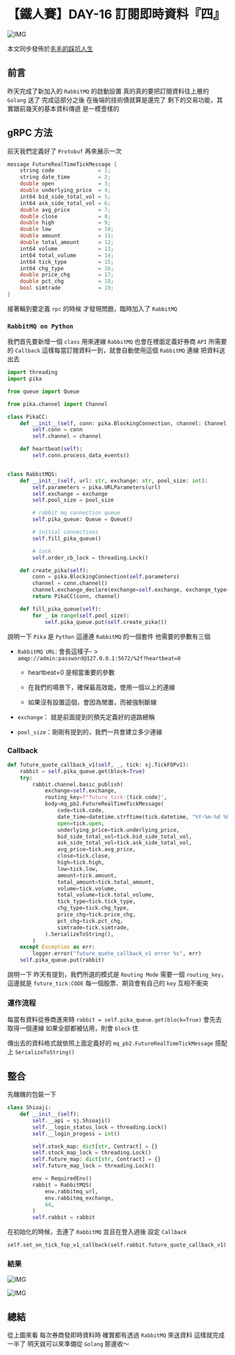 # 【鐵人賽】DAY-16 訂閱即時資料『四』

![IMG](https://tocandraw.com/wp-content/uploads/2023/09/【鐵人賽】DAY-15-訂閱即時資料『三』-04.png)

本文同步發佈於[毛毛的踩坑人生](https://tocandraw.com/2023-ironman/1060/)

## 前言

昨天完成了新加入的 `RabbitMQ` 的啟動設置
真的真的要把訂閱資料往上層的 `Golang` 送了
完成這部分之後
在後端的技術債就算是還完了
剩下的交易功能，其實跟前幾天的基本資料傳遞
是一模壹樣的

## gRPC 方法

前天我們定義好了 `Protobuf`
再來展示一次

```c
message FutureRealTimeTickMessage {
    string code              = 1;
    string date_time         = 2;
    double open              = 3;
    double underlying_price  = 4;
    int64 bid_side_total_vol = 5;
    int64 ask_side_total_vol = 6;
    double avg_price         = 7;
    double close             = 8;
    double high              = 9;
    double low               = 10;
    double amount            = 11;
    double total_amount      = 12;
    int64 volume             = 13;
    int64 total_volume       = 14;
    int64 tick_type          = 15;
    int64 chg_type           = 16;
    double price_chg         = 17;
    double pct_chg           = 18;
    bool simtrade            = 19;
}
```

接著輪到要定義 `rpc` 的時候
才發現問題，臨時加入了 `RabbitMQ`

### `RabbitMQ on Python`

我們首先要新增一個 `class`
用來連線 `RabbitMQ`
也會在裡面定義好券商 `API` 所需要的 `Callback`
這樣每當訂閱資料一到，就會自動使用這個 `RabbitMQ` 連線
把資料送出去

```python
import threading
import pika

from queue import Queue

from pika.channel import Channel

class PikaCC:
    def __init__(self, conn: pika.BlockingConnection, channel: Channel):
        self.conn = conn
        self.channel = channel

    def heartbeat(self):
        self.conn.process_data_events()


class RabbitMQS:
    def __init__(self, url: str, exchange: str, pool_size: int):
        self.parameters = pika.URLParameters(url)
        self.exchange = exchange
        self.pool_size = pool_size

        # rabbit mq connection queue
        self.pika_queue: Queue = Queue()

        # initial connections
        self.fill_pika_queue()

        # lock
        self.order_cb_lock = threading.Lock()

    def create_pika(self):
        conn = pika.BlockingConnection(self.parameters)
        channel = conn.channel()
        channel.exchange_declare(exchange=self.exchange, exchange_type="direct", durable=True)
        return PikaCC(conn, channel)

    def fill_pika_queue(self):
        for _ in range(self.pool_size):
            self.pika_queue.put(self.create_pika())
```

說明一下
`Pika` 是 `Python` 這邊連 `RabbitMQ` 的一個套件
他需要的參數有三個

- `RabbitMQ URL`: 會長這樣子- > `amqp://admin:password@127.0.0.1:5672/%2f?heartbeat=0`
  - heartbeat=0 是相當重要的參數

  - 在我們的場景下，確保最高效能，使用一個以上的連線

  - 如果沒有設置這個，會因為閒置，而被強制斷線

- `exchange`： 就是前面提到的預先定義好的道路總稱

- `pool_size`：剛剛有提到的，我們一共會建立多少連線

### Callback

```python
def future_quote_callback_v1(self, _, tick: sj.TickFOPv1):
    rabbit = self.pika_queue.get(block=True)
    try:
        rabbit.channel.basic_publish(
            exchange=self.exchange,
            routing_key=f"future_tick:{tick.code}",
            body=mq_pb2.FutureRealTimeTickMessage(
                code=tick.code,
                date_time=datetime.strftime(tick.datetime, "%Y-%m-%d %H:%M:%S.%f"),
                open=tick.open,
                underlying_price=tick.underlying_price,
                bid_side_total_vol=tick.bid_side_total_vol,
                ask_side_total_vol=tick.ask_side_total_vol,
                avg_price=tick.avg_price,
                close=tick.close,
                high=tick.high,
                low=tick.low,
                amount=tick.amount,
                total_amount=tick.total_amount,
                volume=tick.volume,
                total_volume=tick.total_volume,
                tick_type=tick.tick_type,
                chg_type=tick.chg_type,
                price_chg=tick.price_chg,
                pct_chg=tick.pct_chg,
                simtrade=tick.simtrade,
            ).SerializeToString(),
        )
    except Exception as err:
        logger.error("future_quote_callback_v1 error %s", err)
    self.pika_queue.put(rabbit)
```

說明一下
昨天有提到，我們所選的模式是 `Routing Mode`
需要一個 `routing_key`，這邊就是 `future_tick:CODE`
每一個股票、期貨會有自己的 `key`
互相不衝突

### 運作流程

每當有資料從券商進來時
`rabbit = self.pika_queue.get(block=True)`
會先去取得一個連線
如果全部都被佔用，則會 `block` 住

傳出去的資料格式就依照上面定義好的 `mq_pb2.FutureRealTimeTickMessage`
搭配上 `SerializeToString()`

## 整合

先醜醜的包裝一下

```python
class Shioaji:
    def __init__(self):
        self.__api = sj.Shioaji()
        self.__login_status_lock = threading.Lock()
        self.__login_progess = int()

        self.stock_map: dict[str, Contract] = {}
        self.stock_map_lock = threading.Lock()
        self.future_map: dict[str, Contract] = {}
        self.future_map_lock = threading.Lock()

        env = RequiredEnv()
        rabbit = RabbitMQS(
            env.rabbitmq_url,
            env.rabbitmq_exchange,
            64,
        )
        self.rabbit = rabbit
```

在初始化的時候，去連了 `RabbitMQ`
並且在登入過後
設定 `Callback`

`self.set_on_tick_fop_v1_callback(self.rabbit.future_quote_callback_v1)`

### 結果

![IMG](https://tocandraw.com/wp-content/uploads/2023/09/【鐵人賽】DAY-15-訂閱即時資料『三』-05.png)

![IMG](https://tocandraw.com/wp-content/uploads/2023/09/【鐵人賽】DAY-15-訂閱即時資料『三』-06.png)

## 總結

從上圖來看
每次券商發即時資料時
確實都有透過 `RabbitMQ` 來送資料
這樣就完成一半了
明天就可以來準備從 `Golang` 那邊收～
